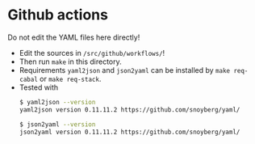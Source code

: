 Github actions
==============

Do not edit the YAML files here directly!

- Edit the sources in `/src/github/workflows/`!
- Then run `make` in this directory.
- Requirements `yaml2json` and `json2yaml` can be installed by `make req-cabal` or `make req-stack`.
- Tested with
  ```bash
  $ yaml2json --version
  yaml2json version 0.11.11.2 https://github.com/snoyberg/yaml/

  $ json2yaml --version
  json2yaml version 0.11.11.2 https://github.com/snoyberg/yaml/
  ```
